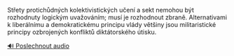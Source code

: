 
Střety protichůdných kolektivistických učení a sekt nemohou být rozhodnuty logickým uvažováním; musí je rozhodnout zbraně. Alternativami k liberálnímu a demokratickému principu vlády většiny jsou militaristické principy ozbrojených konfliktů diktátorského útisku.

[🔊 Poslechnout audio](/data/7-paragraphs/audio/chapter_35/para_002-Stety-protichdnch-kolektivistickch-uen-a-sek.mp3)
